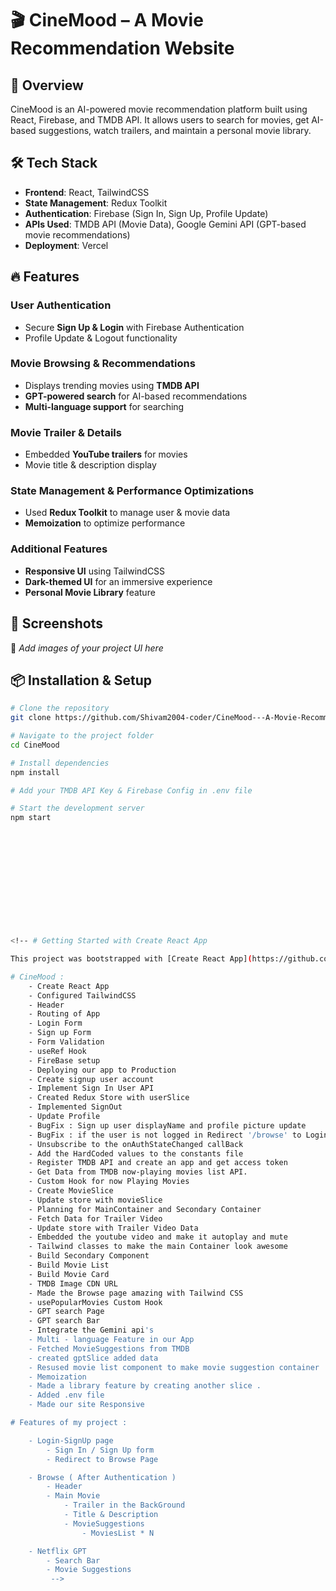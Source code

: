 # 🎬 CineMood – A Movie Recommendation Website

## 🚀 Overview
CineMood is an AI-powered movie recommendation platform built using React, Firebase, and TMDB API. It allows users to search for movies, get AI-based suggestions, watch trailers, and maintain a personal movie library.

## 🛠 Tech Stack
- **Frontend**: React, TailwindCSS
- **State Management**: Redux Toolkit
- **Authentication**: Firebase (Sign In, Sign Up, Profile Update)
- **APIs Used**: TMDB API (Movie Data), Google Gemini API (GPT-based movie recommendations)
- **Deployment**: Vercel

## 🔥 Features
### **User Authentication**  
- Secure **Sign Up & Login** with Firebase Authentication  
- Profile Update & Logout functionality  

### **Movie Browsing & Recommendations**  
- Displays trending movies using **TMDB API**  
- **GPT-powered search** for AI-based recommendations  
- **Multi-language support** for searching  

### **Movie Trailer & Details**  
- Embedded **YouTube trailers** for movies  
- Movie title & description display  

### **State Management & Performance Optimizations**  
- Used **Redux Toolkit** to manage user & movie data  
- **Memoization** to optimize performance  

### **Additional Features**  
- **Responsive UI** using TailwindCSS  
- **Dark-themed UI** for an immersive experience  
- **Personal Movie Library** feature  

## 📸 Screenshots  
🚀 *Add images of your project UI here*  

## 📦 Installation & Setup  
```sh
# Clone the repository
git clone https://github.com/Shivam2004-coder/CineMood---A-Movie-Recommendation-Website.git

# Navigate to the project folder
cd CineMood

# Install dependencies
npm install

# Add your TMDB API Key & Firebase Config in .env file

# Start the development server
npm start













<!-- # Getting Started with Create React App

This project was bootstrapped with [Create React App](https://github.com/facebook/create-react-app).

# CineMood :
    - Create React App
    - Configured TailwindCSS
    - Header
    - Routing of App
    - Login Form 
    - Sign up Form 
    - Form Validation
    - useRef Hook
    - FireBase setup
    - Deploying our app to Production
    - Create signup user account
    - Implement Sign In User API
    - Created Redux Store with userSlice
    - Implemented SignOut
    - Update Profile
    - BugFix : Sign up user displayName and profile picture update
    - BugFix : if the user is not logged in Redirect '/browse' to Login Page and vice-versa
    - Unsubscribe to the onAuthStateChanged callBack
    - Add the HardCoded values to the constants file
    - Register TMDB API and create an app and get access token
    - Get Data from TMDB now-playing movies list API.
    - Custom Hook for now Playing Movies
    - Create MovieSlice
    - Update store with movieSlice
    - Planning for MainContainer and Secondary Container
    - Fetch Data for Trailer Video
    - Update store with Trailer Video Data
    - Embedded the youtube video and make it autoplay and mute
    - Tailwind classes to make the main Container look awesome
    - Build Secondary Component
    - Build Movie List
    - Build Movie Card
    - TMDB Image CDN URL
    - Made the Browse page amazing with Tailwind CSS
    - usePopularMovies Custom Hook
    - GPT search Page
    - GPT search Bar
    - Integrate the Gemini api's
    - Multi - language Feature in our App
    - Fetched MovieSuggestions from TMDB
    - created gptSlice added data
    - Resused movie list component to make movie suggestion container
    - Memoization
    - Made a library feature by creating another slice .
    - Added .env file
    - Made our site Responsive

# Features of my project :

    - Login-SignUp page
        - Sign In / Sign Up form
        - Redirect to Browse Page

    - Browse ( After Authentication )
        - Header
        - Main Movie
            - Trailer in the BackGround
            - Title & Description
            - MovieSuggestions
                - MoviesList * N

    - Netflix GPT
        - Search Bar
        - Movie Suggestions
         -->
